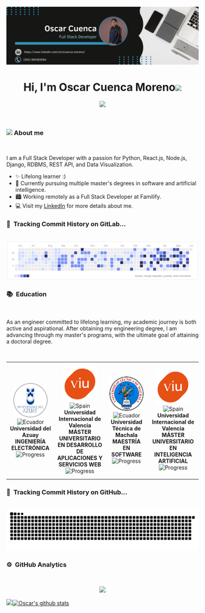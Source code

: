 ![Mi Banner](https://github.com/CuencaOscar/CuencaOscar/blob/master/assets/banner.png)

<!-- Saludo -->
<h1 align="center"><b>Hi, I'm Oscar Cuenca Moreno</b><img src="https://media.giphy.com/media/hvRJCLFzcasrR4ia7z/giphy.gif" width="35"></h1>
<!--  -->
<p align="center">
  <a href="https://github.com/DenverCoder1/readme-typing-svg"><img src="https://readme-typing-svg.herokuapp.com?font=Time+New+Roman&color=cyan&size=25&center=true&vCenter=true&width=600&height=100&lines=Welcome+to+my+GitHub+profile!;Full+Stack+Developer;Python+Enthusiast;Continuous+Learner;Let's+collaborate+and+innovate!"></a>
</p>
<br /> 

<!--Header Name-->
### <img src="https://emojis.slackmojis.com/emojis/images/1531849430/4246/blob-sunglasses.gif?1531849430" width="30"/> About me
<br /> 

<!--Start Intro-->               
<p align="left">I am a Full Stack Developer with a passion for Python, React.js, Node.js, Django, RDBMS, REST API, and Data Visualization.</p>

- ✨ Lifelong learner :)
- 🌱 Currently pursuing multiple master's degrees in software and artificial intelligence.
- 🏙 Working remotely as a Full Stack Developer at Familify.
- 💻 Visit my [LinkedIn](https://www.linkedin.com/in/ocuenca-moreno/) for more details about me.
<!--End Intro-->

### 🐍 &nbsp;Tracking Commit History on GitLab...
<br /> 

<picture>
  <source media="(prefers-color-scheme: dark)" srcset="https://github.com/CuencaOscar/CuencaOscar/blob/master/assets/gitlab_night.png">
  <source media="(prefers-color-scheme: light)" srcset="https://github.com/CuencaOscar/CuencaOscar/blob/master/assets/gitlab_light.png">
  <img alt="Gitlab Light" src="https://github.com/CuencaOscar/CuencaOscar/blob/master/assets/gitlab_light.png">
</picture>

### 📚 &nbsp;Education
<br /> 
<p>As an engineer committed to lifelong learning, my academic journey is both active and aspirational. After obtaining my engineering degree, I am advancing through my master's programs, with the ultimate goal of attaining a doctoral degree.</p><br>

<div align="center">
  <table style="margin-left: auto; margin-right: auto;">
    <tr>
      <td align="center" style="width: 200px; height: 300px;">
        <img src="https://github.com/CuencaOscar/CuencaOscar/blob/master/assets/Logo_UDA.png" width="90" alt="Universidad del Azuay"/><br>
        <img src="https://upload.wikimedia.org/wikipedia/commons/e/e8/Flag_of_Ecuador.svg" height="20" alt="Ecuador"/><br>
        <strong>Universidad del Azuay</strong><br><strong>INGENIERÍA ELECTRÓNICA</strong><br>
        <img src="https://progress-bar.dev/100/?title=progress" width="105" alt="Progress"/>
      </td>
      <td align="center" style="width: 200px; height: 300px;">
        <img src="https://github.com/CuencaOscar/CuencaOscar/blob/master/assets/Logo_VIU.png" width="90" alt="Universidad Internacional de Valencia"/><br>
        <img src="https://upload.wikimedia.org/wikipedia/commons/9/9a/Flag_of_Spain.svg" height="20" alt="Spain"/><br>
        <strong>Universidad Internacional de Valencia</strong><br><strong>MÁSTER UNIVERSITARIO EN DESARROLLO DE APLICACIONES Y SERVICIOS WEB</strong><br>
        <img src="https://progress-bar.dev/100/?title=progress" width="105" alt="Progress"/>
      </td>
      <td align="center" style="width: 200px; height: 300px;">
        <img src="https://github.com/CuencaOscar/CuencaOscar/blob/master/assets/Logo_UTM.png" width="90" alt="Universidad Técnica de Machala"/><br>
        <img src="https://upload.wikimedia.org/wikipedia/commons/e/e8/Flag_of_Ecuador.svg" height="20" alt="Ecuador"/><br>
        <strong>Universidad Técnica de Machala</strong><br><strong>MAESTRÍA EN SOFTWARE</strong><br>
        <img src="https://progress-bar.dev/50/?title=progress" width="105" alt="Progress"/>
      </td>
      <td align="center" style="width: 200px; height: 300px;">
        <img src="https://github.com/CuencaOscar/CuencaOscar/blob/master/assets/Logo_VIU.png" width="90" alt="Universidad Internacional de Valencia"/><br>
        <img src="https://upload.wikimedia.org/wikipedia/commons/9/9a/Flag_of_Spain.svg" height="20" alt="Spain"/><br>
        <strong>Universidad Internacional de Valencia</strong><br><strong>MÁSTER UNIVERSITARIO EN INTELIGENCIA ARTIFICIAL</strong><br>
        <img src="https://progress-bar.dev/30/?title=progress" width="105" alt="Progress"/>
      </td>
    </tr>
  </table>
</div>


### 🐍 &nbsp;Tracking Commit History on GitHub...
<br /> 

<picture>
  <source media="(prefers-color-scheme: dark)" srcset="https://raw.githubusercontent.com/CuencaOscar/CuencaOscar/master/dist/github-contribution-grid-snake-dark.svg" />
  <source media="(prefers-color-scheme: light)" srcset="https://raw.githubusercontent.com/CuencaOscar/CuencaOscar/master/dist/github-contribution-grid-snake.svg" />
  <img alt="github-snake" src="https://raw.githubusercontent.com/CuencaOscar/CuencaOscar/master/dist/github-contribution-grid-snake.svg" />
</picture>

### ⚙️ &nbsp;GitHub Analytics
<br /> 

<p align="center">
  <img height="180em" src="https://github-readme-streak-stats.herokuapp.com/?user=CuencaOscar&theme=dark&hide_border=true"/>
</p>

<a href="https://github.com/CuencaOscar">
  <img align="left" src="https://github-readme-stats.vercel.app/api/top-langs/?username=CuencaOscar&theme=tokyonight" />
</a>

<a href="https://github.com/CuencaOscar">
 <img align="center" src="https://github-readme-stats.vercel.app/api?username=CuencaOscar&show_icons=true&theme=tokyonight&line_height=27" alt="Oscar's github stats"/>
</a>

